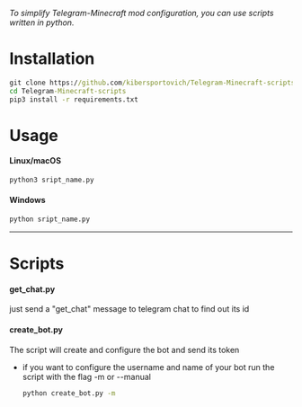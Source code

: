_To simplify Telegram-Minecraft mod configuration, you can use scripts written in python._

# Installation
```cmd
git clone https://github.com/kibersportovich/Telegram-Minecraft-scripts
cd Telegram-Minecraft-scripts
pip3 install -r requirements.txt
```
# Usage
#### Linux/macOS

```cmd
python3 sript_name.py
```
#### Windows 

```cmd
python sript_name.py
```
___
# Scripts

#### get_chat.py
just send a "get_chat" message to telegram chat to find out its id

#### create_bot.py
The script will create and configure the bot and send its token
* if you want to configure the username and name of your bot run the script with the flag -m or --manual
  
  ```cmd
  python create_bot.py -m
  ```


